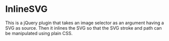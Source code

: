# InlineSVG
This is a jQuery plugin that takes an image selector as an argument having a SVG as source. Then it inlines the SVG so that the SVG stroke and path can be manipulated using plain CSS.

